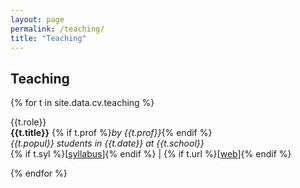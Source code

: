 ```yaml
---
layout: page
permalink: /teaching/
title: "Teaching"
---
```


## Teaching

{% for t in site.data.cv.teaching %}
<!-- {% if pub.image %}
{% include image.html url=pub.image caption="" height="80px" align=thumbnail %}
{% endif %} -->
{{t.role}}<br />
**{{t.title}}** {% if t.prof %}*by {{t.prof}}*{% endif %}<br />
*{{t.popul}} students in {{t.date}} at {{t.school}}*  <br />
{% if t.syl %}[[syllabus]({{t.syl}})]{% endif %} | {% if t.url %}[[web]({{t.url}})]{% endif %}

{% endfor %}